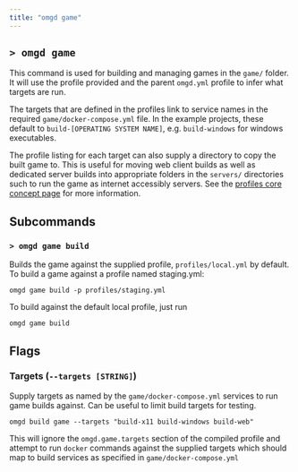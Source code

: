 ```yaml
---
title: "omgd game"
---
```


## `> omgd game`

This command is used for building and managing games in the `game/` folder. It will use the profile provided and the parent `omgd.yml` profile to infer what targets are run.

The targets that are defined in the profiles link to service names in the required `game/docker-compose.yml` file. In the example projects, these default to `build-[OPERATING SYSTEM NAME]`, e.g. `build-windows` for windows executables.

The profile listing for each target can also supply a directory to copy the built game to. This is useful for moving web client builds as well as dedicated server builds into appropriate folders in the `servers/` directories such to run the game as internet accessibly servers. See the [profiles core concept page](/docs/core-concepts/profiles) for more information.

## Subcommands

### `> omgd game build`

Builds the game against the supplied profile, `profiles/local.yml` by default. To build a game against a profile named staging.yml:

```
omgd game build -p profiles/staging.yml
```

To build against the default local profile, just run

```
omgd game build
```

## Flags

### Targets (`--targets [STRING]`)

Supply targets as named by the `game/docker-compose.yml` services to run game builds against. Can be useful to limit build targets for testing.

```
omgd build game --targets "build-x11 build-windows build-web"
```

This will ignore the `omgd.game.targets` section of the compiled profile and attempt to run `docker` commands against the supplied targets which should map to build services as specified in `game/docker-compose.yml`
